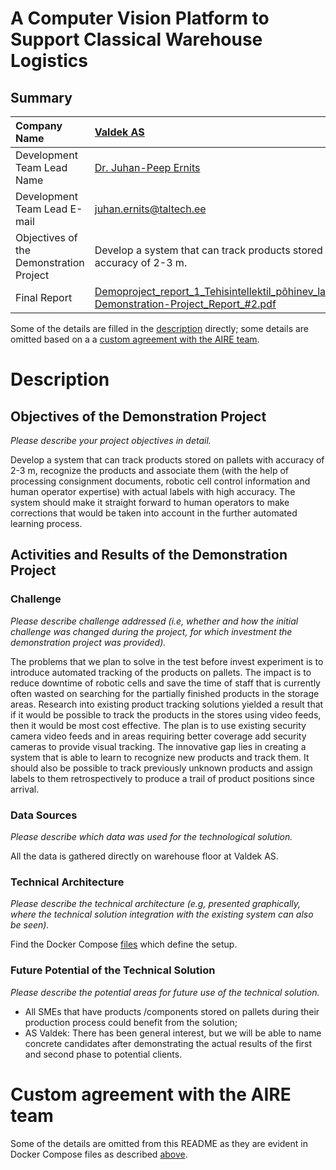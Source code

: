 # A Computer Vision Platform to Support Classical Warehouse Logistics

## Summary
| Company Name | [Valdek AS](https://valdek.ee) |
| :--- | :--- |
| Development Team Lead Name | [Dr. Juhan-Peep Ernits](https://www.etis.ee/CV/Juhan-Peep_Ernits/eng/) |
| Development Team Lead E-mail | [juhan.ernits@taltech.ee](mailto:juhan.ernits@taltech.ee) |
| Objectives of the Demonstration Project | Develop a system that can track products stored on pallets with accuracy of 2-3 m. |
| Final Report | [Demoproject_report_1_Tehisintellektil_põhinev_laosüsteem.docx.pdf](https://github.com/ai-robotics-estonia/a_computer_vision_platform_to_support_classical_warehouse_logistics/files/13798011/Demoproject_report_1_Tehisintellektil_pohinev_laosusteem.docx.pdf); [Demonstration-Project_Report_#2.pdf](https://github.com/ai-robotics-estonia/a_computer_vision_platform_to_support_classical_warehouse_logistics/files/13798010/Demonstration-Project_Report_.2.pdf) |

Some of the details are filled in the [description](#description) directly; some details are omitted based on a a [custom agreement with the AIRE team](#custom-agreement-with-the-AIRE-team).

# Description
## Objectives of the Demonstration Project
*Please describe your project objectives in detail.*

Develop a system that can track products stored on pallets with accuracy of 2-3 m, recognize the products and associate them (with the help of processing consignment documents, robotic cell control information and human operator expertise) with actual labels with high accuracy. The system should make it straight forward to human operators to make corrections that would be taken into account in the further automated learning process.

## Activities and Results of the Demonstration Project
### Challenge
*Please describe challenge addressed (i.e, whether and how the initial challenge was changed during the project, for which investment the demonstration project was provided).*

The problems that we plan to solve in the test before invest experiment is to introduce automated tracking of the products on pallets. The impact is to reduce downtime of robotic cells and save the time of staff that is currently often wasted on searching for the partially finished products in the storage areas. Research into existing product tracking solutions yielded a result that if it would be possible to track the products in the stores using video feeds, then it would be most cost effective. The plan is to use existing security camera video feeds and in areas requiring better coverage add security cameras to provide visual tracking. 
The innovative gap lies in creating a system that is able to learn to recognize new products and track them. It should also be possible to track previously unknown products and assign labels to them retrospectively to produce a trail of product positions since arrival.

### Data Sources
*Please describe which data was used for the technological solution.*

All the data is gathered directly on warehouse floor at Valdek AS.

### Technical Architecture
*Please describe the technical architecture (e.g, presented graphically, where the technical solution integration with the existing system can also be seen).*

Find the Docker Compose [files](backend) which define the setup.

### Future Potential of the Technical Solution
*Please describe the potential areas for future use of the technical solution.*
- All SMEs that have products /components stored on pallets during their production process could benefit from the solution;
- AS Valdek: There has been general interest, but we will be able to name concrete candidates after demonstrating the actual results of the first and second phase to potential clients.

# Custom agreement with the AIRE team
Some of the details are omitted from this README as they are evident in Docker Compose files as described [above](#summary).
